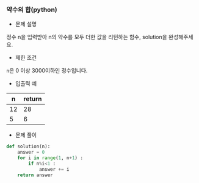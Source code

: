 ### 약수의 합(python)

- 문제 설명

정수 n을 입력받아 n의 약수를 모두 더한 값을 리턴하는 함수, solution을 완성해주세요.



- 제한 조건

`n`은 0 이상 3000이하인 정수입니다.



- 입출력 예

| n    | return |
| ---- | ------ |
| 12   | 28     |
| 5    | 6      |



- 문제 풀이

```python
def solution(n):
    answer = 0
    for i in range(1, n+1) :
        if n%i<1 :
            answer += i 
    return answer
```

